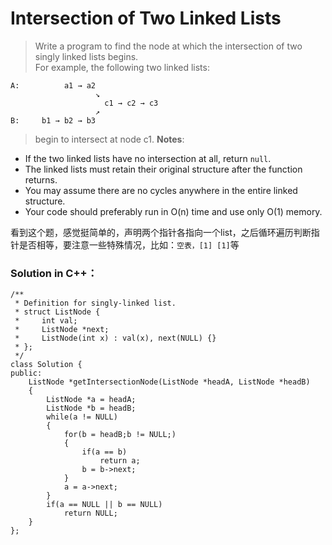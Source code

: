 # Intersection of Two Linked Lists
> Write a program to find the node at which the intersection of two singly linked lists begins.  
> For example, the following two linked lists:  
> 
	A:          a1 → a2
	                   ↘
	                     c1 → c2 → c3
	                   ↗            
	B:     b1 → b2 → b3
> begin to intersect at node c1.
> **Notes**:
> 
- If the two linked lists have no intersection at all, return `null`.
- The linked lists must retain their original structure after the function returns.
- You may assume there are no cycles anywhere in the entire linked structure.
- Your code should preferably run in O(n) time and use only O(1) memory.

看到这个题，感觉挺简单的，声明两个指针各指向一个list，之后循环遍历判断指针是否相等，要注意一些特殊情况，比如：`空表，[1] [1]`等

### Solution in C++：   

	/**
	 * Definition for singly-linked list.
	 * struct ListNode {
	 *     int val;
	 *     ListNode *next;
	 *     ListNode(int x) : val(x), next(NULL) {}
	 * };
	 */
	class Solution {
	public:
	    ListNode *getIntersectionNode(ListNode *headA, ListNode *headB) 
	    {
	        ListNode *a = headA;
	        ListNode *b = headB;
	        while(a != NULL)
	        {
	            for(b = headB;b != NULL;)
	            {
	                if(a == b)
	                    return a;
	                b = b->next;
	            }
	            a = a->next;
	        }
	        if(a == NULL || b == NULL)
	            return NULL;
	    }
	};	